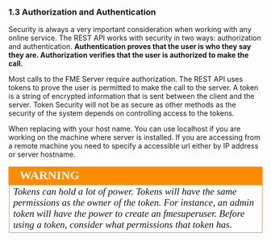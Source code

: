 ###  1.3 Authorization and Authentication

Security is always a very important consideration when working with any
online service. The REST API works with security in two ways:
authorization and authentication. **Authentication proves that the user is
who they say they are. Authorization verifies that the user is
authorized to make the call.**

Most calls to the FME Server require authorization. The REST API uses
tokens to prove the user is permitted to make the call to the server. A token is a string of encrypted information that is sent between the
client and the server. Token Security will not be as secure as other
methods as the security of the system depends on controlling access to
the tokens.

When replacing <yourServerHost> with your host name. You can use localhost if you are working on the machine where server is installed. If you are accessing from a remote machine you need to specify a accessible url either by IP address or server hostname.

<!--Warning Section-->

<table style="border-spacing: 0px">
<tr>
<td style="vertical-align:middle;background-color:darkorange;border: 2px solid darkorange">
<i class="fa fa-exclamation-triangle fa-lg fa-pull-left fa-fw" style="color:white;padding-right: 12px;vertical-align:text-top"></i>
<span style="color:white;font-size:x-large;font-weight: bold;font-family:serif">WARNING</span>
</td>
</tr>

<tr>
<td style="border: 1px solid darkorange">
<span style="font-family:serif; font-style:italic; font-size:larger">
Tokens can hold a lot of power. Tokens will have the same permissions as the owner of the token. For instance, an admin token will have the power to create an fmesuperuser. Before using a token, consider what permissions that token has.     
</span>
</td>
</tr>
</table>
